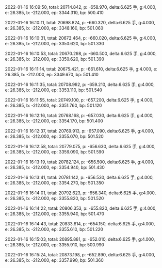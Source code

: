 2022-01-16 16:09:50, total: 20714.842, p: -658.970, delta:6.625 手, g:4.000, e: 26.385, b: -212.000, ep: 3344.310, bp: 500.410

2022-01-16 16:10:11, total: 20698.824, p: -660.320, delta:6.625 手, g:4.000, e: 26.385, b: -212.000, ep: 3348.160, bp: 501.060

2022-01-16 16:10:31, total: 20672.464, p: -660.020, delta:6.625 手, g:4.000, e: 26.385, b: -212.000, ep: 3350.620, bp: 501.330

2022-01-16 16:10:53, total: 20670.298, p: -660.500, delta:6.625 手, g:4.000, e: 26.385, b: -212.000, ep: 3350.620, bp: 501.390

2022-01-16 16:11:14, total: 20675.421, p: -661.610, delta:6.625 手, g:4.000, e: 26.385, b: -212.000, ep: 3349.670, bp: 501.410

2022-01-16 16:11:35, total: 20708.992, p: -659.210, delta:6.625 手, g:4.000, e: 26.385, b: -212.000, ep: 3353.110, bp: 501.540

2022-01-16 16:11:55, total: 20749.100, p: -657.200, delta:6.625 手, g:4.000, e: 26.385, b: -212.000, ep: 3351.760, bp: 501.120

2022-01-16 16:12:16, total: 20768.168, p: -657.030, delta:6.625 手, g:4.000, e: 26.385, b: -212.000, ep: 3354.170, bp: 501.400

2022-01-16 16:12:37, total: 20769.913, p: -657.090, delta:6.625 手, g:4.000, e: 26.385, b: -212.000, ep: 3355.070, bp: 501.520

2022-01-16 16:12:58, total: 20779.075, p: -656.630, delta:6.625 手, g:4.000, e: 26.385, b: -212.000, ep: 3356.090, bp: 501.590

2022-01-16 16:13:19, total: 20782.124, p: -656.500, delta:6.625 手, g:4.000, e: 26.385, b: -212.000, ep: 3354.940, bp: 501.430

2022-01-16 16:13:41, total: 20781.142, p: -656.530, delta:6.625 手, g:4.000, e: 26.385, b: -212.000, ep: 3354.270, bp: 501.350

2022-01-16 16:14:01, total: 20792.623, p: -656.340, delta:6.625 手, g:4.000, e: 26.385, b: -212.000, ep: 3355.820, bp: 501.520

2022-01-16 16:14:22, total: 20806.353, p: -655.820, delta:6.625 手, g:4.000, e: 26.385, b: -212.000, ep: 3355.940, bp: 501.470

2022-01-16 16:14:43, total: 20833.814, p: -654.150, delta:6.625 手, g:4.000, e: 26.385, b: -212.000, ep: 3355.610, bp: 501.220

2022-01-16 16:15:03, total: 20895.881, p: -652.010, delta:6.625 手, g:4.000, e: 26.385, b: -212.000, ep: 3355.910, bp: 500.990

2022-01-16 16:15:24, total: 20873.198, p: -652.890, delta:6.625 手, g:4.000, e: 26.385, b: -212.000, ep: 3357.990, bp: 501.360